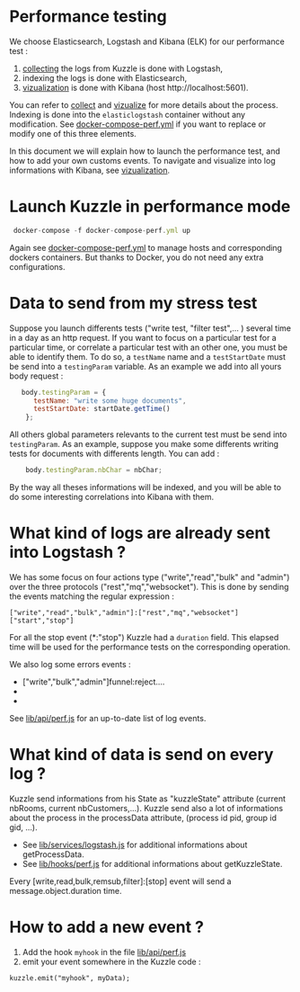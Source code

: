 # Performance testing 

We choose Elasticsearch, Logstash and Kibana (ELK) for our performance test :

 1. [collecting](./collect.md) the logs from Kuzzle is done with Logstash,
 2. indexing the logs is done with Elasticsearch,
 3. [vizualization](./visualize.md) is done with Kibana (host http://localhost:5601).


You can refer to [collect](./collect.md) and [vizualize](./visualize.md) for more details about the process.
Indexing is done into the `elasticlogstash` container without any modification. See [docker-compose-perf.yml](../../docker-compose-perf.yml) if you want to replace or modify one of this three elements.

In this document we will explain how to launch the performance test, and how to add your own customs events.
To navigate and visualize into log informations with Kibana, see [vizualization](./visualize.md).

# Launch Kuzzle in performance mode

```js
 docker-compose -f docker-compose-perf.yml up
```

Again see [docker-compose-perf.yml](../../docker-compose-perf.yml) to manage hosts and corresponding dockers containers.
But thanks to Docker, you do not need any extra configurations.

# Data to send from my stress test

Suppose you launch differents tests ("write test, "filter test",...  ) several time in a day as an http request.
If you want to focus on a particular test for a particular time, or correlate a particular test with an other one, you must be able to identify them. To do so, a `testName` name and a `testStartDate` must be send into a `testingParam` variable.
As an example we add into all yours body request :

```javascript
   body.testingParam = {
      testName: "write some huge documents",
      testStartDate: startDate.getTime()
    };
```

All others global parameters relevants to the current test must be send into `testingParam`. As an example, suppose
you make some differents writing tests for documents with differents length. You can add : 

```javascript
    body.testingParam.nbChar = nbChar;
```

By the way all theses informations will be indexed, and you will be able to do some interesting correlations into Kibana with them.

# What kind of logs are already sent into Logstash ?

We has some focus on four actions type ("write","read","bulk" and "admin") over the three protocols ("rest","mq","websocket"). This is done by sending the events matching the regular expression :

`["write","read","bulk","admin"]:["rest","mq","websocket"]["start","stop"]`

For all the stop event (*:"stop") Kuzzle had a `duration` field. This elapsed time will be used for the performance
tests on the corresponding operation.

We also log some errors events :

 * ["write","bulk","admin"]funnel:reject....
 * ["filter","remsub",...]:error
 * ["websocket"]:["disconnect","error"]....


See [lib/api/perf.js](../../lib/api/perf.js) for an up-to-date list of log events.

# What kind of data is send on every log ?

Kuzzle send informations from his State as "kuzzleState" attribute (current nbRooms, current nbCustomers,...).
Kuzzle send also a lot of informations about the process in the processData attribute, (process id pid, group id gid, ...).

 * See [lib/services/logstash.js](../../lib/services/logstash.js) for additional informations about getProcessData.
 * See [lib/hooks/perf.js](../../lib/hooks/perf.js) for additional informations about getKuzzleState.

Every \[write,read,bulk,remsub,filter\]:\[stop\] event will send a message.object.duration time.

# How to add a new event ?

1. Add the hook `myhook` in the file [lib/api/perf.js](../../lib/api/perf.js)
2. emit your event somewhere in the Kuzzle code :

 `kuzzle.emit("myhook", myData);`
